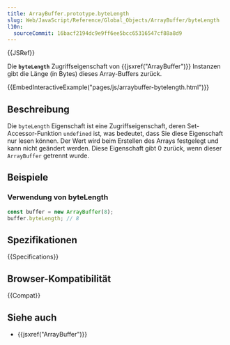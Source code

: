 ```yaml
---
title: ArrayBuffer.prototype.byteLength
slug: Web/JavaScript/Reference/Global_Objects/ArrayBuffer/byteLength
l10n:
  sourceCommit: 16bacf2194dc9e9ff6ee5bcc65316547cf88a8d9
---
```


{{JSRef}}

Die **`byteLength`** Zugriffseigenschaft von {{jsxref("ArrayBuffer")}} Instanzen gibt die Länge (in Bytes) dieses Array-Buffers zurück.

{{EmbedInteractiveExample("pages/js/arraybuffer-bytelength.html")}}

## Beschreibung

Die `byteLength` Eigenschaft ist eine Zugriffseigenschaft, deren Set-Accessor-Funktion `undefined` ist, was bedeutet, dass Sie diese Eigenschaft nur lesen können. Der Wert wird beim Erstellen des Arrays festgelegt und kann nicht geändert werden. Diese Eigenschaft gibt 0 zurück, wenn dieser `ArrayBuffer` getrennt wurde.

## Beispiele

### Verwendung von byteLength

```js
const buffer = new ArrayBuffer(8);
buffer.byteLength; // 8
```

## Spezifikationen

{{Specifications}}

## Browser-Kompatibilität

{{Compat}}

## Siehe auch

- {{jsxref("ArrayBuffer")}}
